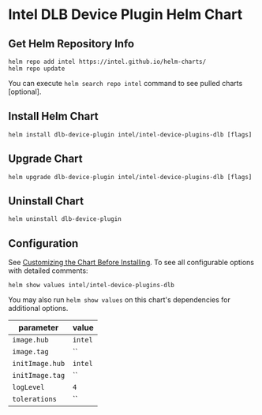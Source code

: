 # Intel DLB Device Plugin Helm Chart

## Get Helm Repository Info
```
helm repo add intel https://intel.github.io/helm-charts/
helm repo update
```

You can execute `helm search repo intel` command to see pulled charts [optional].

## Install Helm Chart
```
helm install dlb-device-plugin intel/intel-device-plugins-dlb [flags]
```
## Upgrade Chart
```
helm upgrade dlb-device-plugin intel/intel-device-plugins-dlb [flags]
```

## Uninstall Chart
```
helm uninstall dlb-device-plugin
```

## Configuration
See [Customizing the Chart Before Installing](https://helm.sh/docs/intro/using_helm/#customizing-the-chart-before-installing). To see all configurable options with detailed comments:

```console
helm show values intel/intel-device-plugins-dlb
```

You may also run `helm show values` on this chart's dependencies for additional options.

|parameter| value |
|---------|-----------|
| `image.hub` | `intel` |
| `image.tag` | `` |
| `initImage.hub` | `intel` |
| `initImage.tag` | `` |
| `logLevel` | `4` |
| `tolerations` | `` |